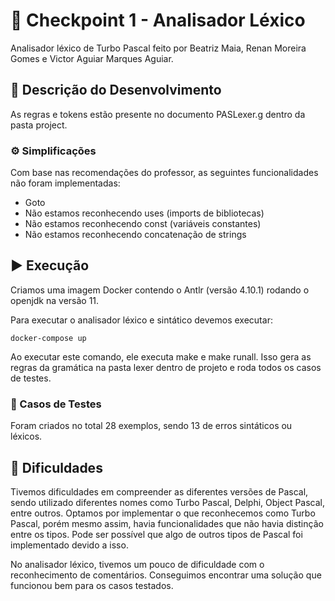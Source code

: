# 🚩 Checkpoint 1 - Analisador Léxico

Analisador léxico de Turbo Pascal feito por Beatriz Maia, Renan Moreira Gomes e Victor Aguiar Marques Aguiar.

## 📝 Descrição do Desenvolvimento

As regras e tokens estão presente no documento PASLexer.g dentro da pasta project.

### ⚙️ Simplificações

Com base nas recomendações do professor, as seguintes funcionalidades não foram implementadas:

- Goto
- Não estamos reconhecendo uses (imports de bibliotecas)
- Não estamos reconhecendo const (variáveis constantes)
- Não estamos reconhecendo concatenação de strings

## ▶️ Execução

Criamos uma imagem Docker contendo o Antlr (versão 4.10.1) rodando o openjdk na versão 11.

Para executar o analisador léxico e sintático devemos executar:
```
docker-compose up
```

Ao executar este comando, ele executa make e make runall. Isso gera as regras da gramática na pasta lexer dentro de projeto e roda todos os casos de testes.

### 🧪 Casos de Testes

Foram criados no total 28 exemplos, sendo 13 de erros sintáticos ou léxicos. 

## 🤔 Dificuldades

Tivemos dificuldades em compreender as diferentes versões de Pascal, sendo utilizado diferentes nomes como Turbo Pascal, Delphi, Object Pascal, entre outros. Optamos por implementar o que reconhecemos como Turbo Pascal, porém mesmo assim, havia funcionalidades que não havia distinção entre os tipos. Pode ser possível que algo de outros tipos de Pascal foi implementado devido a isso. 

No analisador léxico, tivemos um pouco de dificuldade com o reconhecimento de comentários. Conseguimos encontrar uma solução que funcionou bem para os casos testados.
